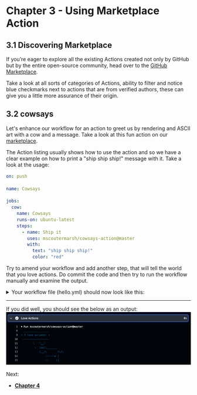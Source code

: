 # Chapter 3 - Using Marketplace Action

## 3.1 Discovering Marketplace

If you’re eager to explore all the existing Actions created not only by GitHub but by the entire open-source community, head over to the [GitHub Marketplace](https://github.com/marketplace?category=&query=&type=actions&verification=).

Take a look at all sorts of categories of Actions, ability to filter and notice blue checkmarks next to actions that are from verified authors, these can give you a little more assurance of their origin.

## 3.2 cowsays

Let's enhance our workflow for an action to greet us by rendering and ASCII art with a cow and a message. Take a look at this fun action on our [marketplace](https://github.com/marketplace/actions/cowsays).

The Action listing usually shows how to use the action and so we have a clear example on how to print a "ship ship ship!" message with it. Take a look at the usage:

```yml
on: push

name: Cowsays

jobs:
  cow:
    name: Cowsays
    runs-on: ubuntu-latest
    steps:
      - name: Ship it
        uses: mscoutermarsh/cowsays-action@master
        with:
          text: "ship ship ship!"
          color: "red"
```

Try to amend your workflow and add another step, that will tell the world that you love actions. Do commit the code and then try to run the workflow manually and examine the output.

<details>
<summary>Your workflow file (hello.yml) should now look like this:</summary>

```yml
name: Hello World Training Workflow

on:
  workflow_dispatch:
  issues:
    types: [opened, edited]

jobs:
  greet:
    env:
      MY_ENV: "John Doe"
      SUPER_SECRET: ${{ secrets.SUPER_SECRET }}
    runs-on: ubuntu-latest
    steps:
      - name: Greet the User
        run: echo "Hello World!"
      - name: Run a multi-line script
        run: |
          echo "Hello $MY_ENV"
          echo "Hello $GITHUB_ACTOR"
          echo "The secret is: $SUPER_SECRET"
      - name: Love Actions
        uses: mscoutermarsh/cowsays-action@master
        with:
          text: "I love actions!"
          color: "red"
```

## </details>

---

If you did well, you should see the below as an output:
![Screenshot of cowsays output](images/003/cowsays.png)

Next:

- **[Chapter 4](CH4.md)**
